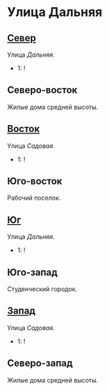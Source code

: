 # Улица Дальняя

## [Север](./570080.md)

Улица *Дальняя*.

* 1:    !

## Северо-восток

Жилые дома средней высоты.

## [Восток](./580085.md)

Улица *Садовая*.

* 1:    !

## Юго-восток

Рабочий поселок.

## [Юг](./570090.md)

Улица *Дальняя*.

* 1:    !

## Юго-запад

Студенческий городок.

## [Запад](./565085.md)

Улица *Садовая*.

* 1:    !

## Северо-запад

Жилые дома средней высоты.

